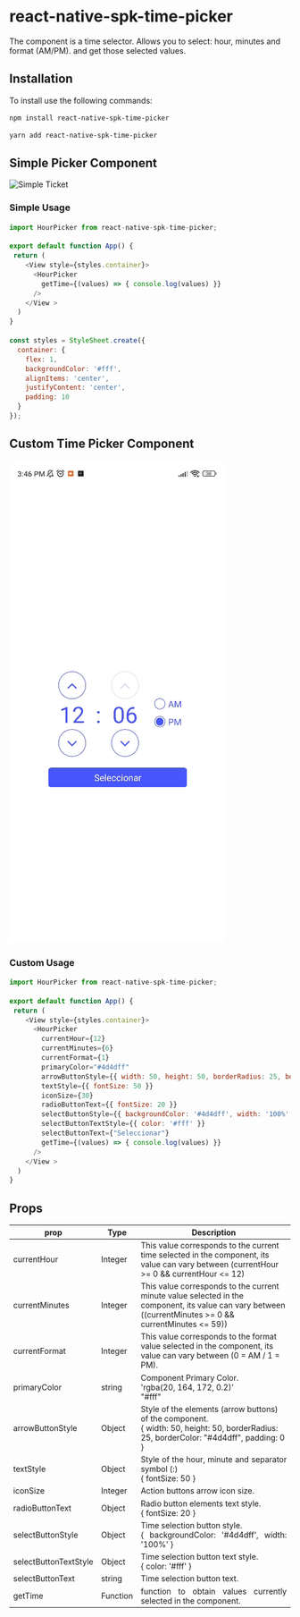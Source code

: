 

# react-native-spk-time-picker


The component is a time selector.
Allows you to select: hour, minutes and format (AM/PM). and get those selected values.

## Installation

To install use the following commands:
```bash
npm install react-native-spk-time-picker
````

```bash
yarn add react-native-spk-time-picker
````


## Simple Picker Component

![Simple Ticket](https://github.com/rodrigomspk/react-native-spk-time-picker/blob/main/assets/simple.gif)

### Simple Usage

```javascript
import HourPicker from react-native-spk-time-picker;

export default function App() {
 return (
    <View style={styles.container}>
      <HourPicker
        getTime={(values) => { console.log(values) }}
      />      
    </View >
  )
}

const styles = StyleSheet.create({
  container: {
    flex: 1,
    backgroundColor: '#fff',
    alignItems: 'center',
    justifyContent: 'center',
    padding: 10
  }
});
```

## Custom Time Picker Component

![Avatar Ticket](https://github.com/rodrigomspk/react-native-spk-time-picker/blob/main/assets/custom.gif)

### Custom Usage

```javascript
import HourPicker from react-native-spk-time-picker;

export default function App() {
 return (
    <View style={styles.container}>
      <HourPicker
        currentHour={12}
        currentMinutes={6}
        currentFormat={1}
        primaryColor="#4d4dff"
        arrowButtonStyle={{ width: 50, height: 50, borderRadius: 25, borderColor: "#4d4dff", padding: 0 }}
        textStyle={{ fontSize: 50 }}
        iconSize={30}
        radioButtonText={{ fontSize: 20 }}
        selectButtonStyle={{ backgroundColor: '#4d4dff', width: '100%' }}
        selectButtonTextStyle={{ color: '#fff' }}
        selectButtonText={"Seleccionar"}
        getTime={(values) => { console.log(values) }}
      />    
    </View >
  )
}
```

## Props

<table>
    <thead>
        <tr>
            <th style="text-align:center;">prop</th>
            <th style="text-align:center;">Type</th>
            <th style="text-align:center;">Description</th>
        </tr>
    </thead>
    <tbody>
        <tr>
            <td>currentHour</td>
            <td>Integer</td>
            <td>This value corresponds to the current time selected in the component, its value can vary between (currentHour >= 0 && currentHour <= 12)</td>
        </tr>
        <tr>
            <td>currentMinutes</td>
            <td>Integer</td>
            <td>This value corresponds to the current minute value selected in the component, its value can vary between ((currentMinutes >= 0 && currentMinutes <= 59))</td>
        </tr>
        <tr>
            <td>currentFormat</td>
            <td>Integer</td>
            <td>This value corresponds to the format value selected in the component, its value can vary between (0 = AM / 1 = PM).
            </td>
        </tr>
        <tr>
            <td>primaryColor</td>
            <td>string</td>
            <td>Component Primary Color.
            </br>'rgba(20, 164, 172, 0.2)'
            </br>"#fff"
            </td>
        </tr>
        <tr>
            <td>arrowButtonStyle</td>
            <td>Object</td>
            <td>Style of the elements (arrow buttons) of the component. 
            </br>
            { width: 50, height: 50, borderRadius: 25, borderColor: "#4d4dff", padding: 0 }
            </td>
        </tr>
        <tr>
            <td>textStyle</td>
            <td>Object</td>
            <td style="text-align: justify;">Style of the hour, minute and separator symbol (:)
            </br>
            { fontSize: 50 }
            </td>
        </tr>
        <tr>
            <td>iconSize</td>
            <td>Integer</td>
            <td style="text-align: justify;">Action buttons arrow icon size.
            </td>
        </tr>
        <tr>
            <td>radioButtonText</td>
            <td>Object</td>
            <td style="text-align: justify;">Radio button elements text style.
            </br>
            { fontSize: 20 }
            </td>
        </tr>
        <tr>
            <td>selectButtonStyle</td>
            <td>Object</td>
            <td style="text-align: justify;">Time selection button style.
            </br>
            { backgroundColor: '#4d4dff', width: '100%' }
            </td>
        </tr>
        <tr>
            <td>selectButtonTextStyle</td>
            <td>Object</td>
            <td style="text-align: justify;">Time selection button text style.
            </br>
            { color: '#fff' }
            </td>
        </tr>
        <tr>
            <td>selectButtonText</td>
            <td>string</td>
            <td style="text-align: justify;">Time selection button text.</td>
        </tr>
         <tr>
            <td>getTime</td>
            <td>Function</td>
            <td style="text-align: justify;">function to obtain values ​​currently selected in the component.
            </td>
        </tr>       
    </tbody>
</table>



